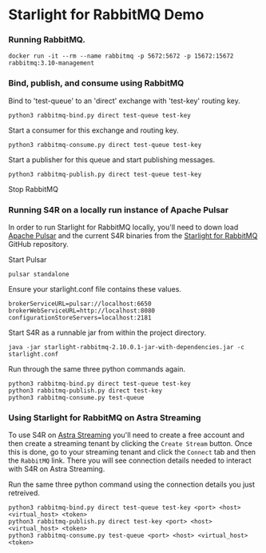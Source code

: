 # Starlight for RabbitMQ Demo

### Running RabbitMQ.
```
docker run -it --rm --name rabbitmq -p 5672:5672 -p 15672:15672 rabbitmq:3.10-management
```

### Bind, publish, and consume using RabbitMQ
Bind to 'test-queue' to an 'direct' exchange with 'test-key' routing key.

```
python3 rabbitmq-bind.py direct test-queue test-key
```
  
Start a consumer for this exchange and routing key.

```
python3 rabbitmq-consume.py direct test-queue test-key
```


Start a publisher for this queue and start publishing messages.
```
python3 rabbitmq-publish.py direct test-queue test-key
```

Stop RabbitMQ

### Running S4R on a locally run instance of Apache Pulsar
In order to run Starlight for RabbitMQ locally, you'll need to down load [Apache Pulsar](http://pulsar.apache.org) and the current S4R binaries from the [Starlight for RabbitMQ](https://github.com/datastax/starlight-for-rabbitmq/releases) GitHub repository.

Start Pulsar
```
pulsar standalone
```

Ensure your starlight.conf file contains these values.
```
brokerServiceURL=pulsar://localhost:6650
brokerWebServiceURL=http://localhost:8080
configurationStoreServers=localhost:2181
```

Start S4R as a runnable jar from within the project directory.
```
java -jar starlight-rabbitmq-2.10.0.1-jar-with-dependencies.jar -c starlight.conf
```

Run through the same three python commands again.
```
python3 rabbitmq-bind.py direct test-queue test-key
python3 rabbitmq-publish.py direct test-key
python3 rabbitmq-consume.py test-queue
```

### Using Starlight for RabbitMQ on Astra Streaming
To use S4R on [Astra Streaming](http://astra.datastax.com) you'll need to create a free account and then create a streaming tenant by clicking the `Create Stream` button.  Once this is done, go to your streaming tenant and click the `Connect` tab and then the `RabbitMQ` link.  There you will see connection details needed to interact with S4R on Astra Streaming.

Run the same three python command using the connection details you just retreived.

```
python3 rabbitmq-bind.py direct test-queue test-key <port> <host> <virtual_host> <token>
python3 rabbitmq-publish.py direct test-key <port> <host> <virtual_host> <token>
python3 rabbitmq-consume.py test-queue <port> <host> <virtual_host> <token>
```

